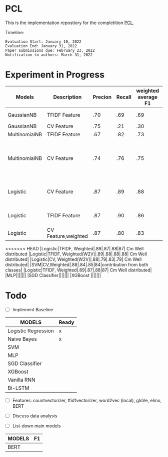 # PCL

This is the implementation repostiory for the completition [PCL](https://competitions.codalab.org/competitions/34344).

Timeline:

```
Evaluation Start: January 10, 2022
Evaluation End: January 31, 2022
Paper submissions due: February 23, 2022
Notification to authors: March 31, 2022

```
# Experiment in Progress


|Models|Description|Precion|Recall|weighted average F1|Accuracy F1|Remark|
|---|---|---|---|---|---|---|
|GaussianNB|TFIDF Feature|.70|.69|.69|68.7|partial towards class 0|
|GaussianNB|CV Feature|.75|.21|.30|21.4||
|MultinomialNB|TFIDF Feature|.67|.82|.73|81.6|Highly biased|
|MultinomialNB|CV Feature|.74|.76|.75|76.2|1. overall accc,pre,re is stable throughout.2.class 2 doesn,t given any weightage|
|Logistic|CV Feature|.87|.89|.88|89|CM matrix 0,0 value very in comparison to other three value|
|Logistic|TFIDF Feature|.87|.90|.86|90|Confusion matrix unevenly distributed|
|Logistic|CV Feature,weighted|.87|.80|.83|.80|cm well distributed|
<<<<<<< HEAD
|Logistic|TFIDF, Weighted|.89|.87|.88|87| Cm Well distributed
|Logistic|TFIDF, Weighted(W2V)|.89|.88|.88|.88| Cm Well distributed|
|Logistic|CV, Weighted(W2V)|.88|.79|.83|.79| Cm Well distributed|
|SVM|CV,Weighted|.88|.84|.85|84|contribution from both classes|
|Logistic|TFIDF, Weighted|.89|.87|.88|87| Cm Well distributed|
|MLP|||||||
|SGD Classifier|||||||
|XGBoost |||||||



# Todo

- [ ] Implement Baseline

|MODELS|Ready|
|---|---|
|Logistic Regression |x|
|Naive Bayes|x|
|SVM ||
|MLP||
|SGD Classifier||
|XGBoost ||
|Vanilla RNN ||
|Bi-LSTM ||

- [ ] Features: countvectorizer, tfidfvectorizer, word2vec (local), gloVe, elmo, BERT

- [ ] Discuss data analysis

- [ ] List-down main models  

|MODELS|F1|
|---|---|
|BERT ||
